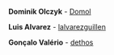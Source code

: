 **Dominik Olczyk** - [Domol](https://github.com/Domol/)

**Luis Alvarez** - [lalvarezguillen](https://github.com/lalvarezguillen/)

**Gonçalo Valério** - [dethos](https://github.com/dethos/)